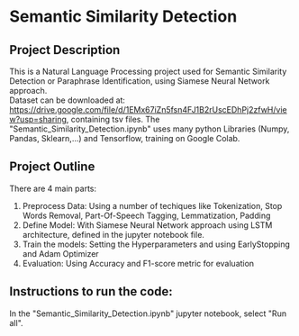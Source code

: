 # Semantic Similarity Detection

## Project Description
This is a Natural Language Processing project used for Semantic Similarity Detection or Paraphrase Identification, using Siamese Neural Network approach.\
Dataset can be downloaded at: https://drive.google.com/file/d/1EMx67iZn5fsn4FJ1B2rUscEDhPj2zfwH/view?usp=sharing, containing tsv files. 
The "Semantic_Similarity_Detection.ipynb" uses many python Libraries (Numpy, Pandas, Sklearn,...) and Tensorflow, training on Google Colab.

## Project Outline
There are 4 main parts:
1. Preprocess Data: Using a number of techiques like Tokenization, Stop Words Removal, Part-Of-Speech Tagging, Lemmatization, Padding
2. Define Model: With Siamese Neural Network approach using LSTM architecture, defined in the jupyter notebook file.
3. Train the models: Setting the Hyperparameters and using EarlyStopping and Adam Optimizer
4. Evaluation: Using Accuracy and F1-score metric for evaluation

## Instructions to run the code:
In the "Semantic_Similarity_Detection.ipynb" jupyter notebook, select "Run all".
